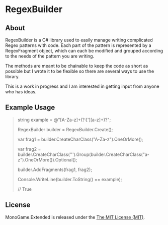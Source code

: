 # RegexBuilder

## About

RegexBuilder is a C# library used to easily manage writing complicated Regex patterns with code. Each part of the pattern is represented by a RegexFragment object, which can each be modified and grouped according to the needs of the pattern you are writing.

The methods are meant to be chainable to keep the code as short as possible but I wrote it to be flexible so there are several ways to use the library.

This is a work in progress and I am interested in getting input from anyone who has ideas.

## Example Usage

> string example =  @"[A-Za-z]+(?:['][a-z]+)?";
> 
> RegexBuilder builder = RegexBuilder.Create();
> 
> var frag1 = builder.CreateCharClass("A-Za-z").OneOrMore();
> 
> var frag2 = builder.CreateCharClass('\'').Group(builder.CreateCharClass("a-z").OneOrMore()).Optional();
>
> builder.AddFragments(frag1, frag2);
>
> Console.WriteLine(builder.ToString() == example);
>
> // True

## License

MonoGame.Extended is released under the [The MIT License (MIT)](https://github.com/craftworkgames/MonoGame.Extended/blob/master/LICENSE).
